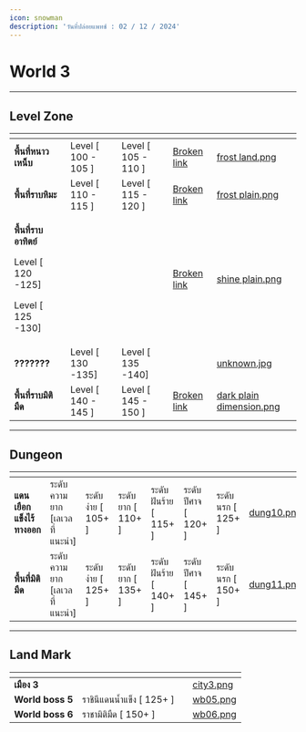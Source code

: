 ```yaml
---
icon: snowman
description: 'วันที่ปล่อยแพทช์ : 02 / 12 / 2024'
---
```


# World 3

***

## **Level Zone**

<table data-view="cards"><thead><tr><th></th><th></th><th></th><th data-hidden data-card-target data-type="content-ref"></th><th data-hidden data-card-cover data-type="files"></th></tr></thead><tbody><tr><td><strong>พื้นที่หนาวเหน็บ</strong></td><td>Level  [ 100 - 105 ]</td><td>Level  [ 105 - 110 ]</td><td><a href="broken-reference">Broken link</a></td><td><a href="../.gitbook/assets/frost land.png">frost land.png</a></td></tr><tr><td><strong>พื้นที่ราบหิมะ</strong></td><td>Level  [ 110 - 115 ]</td><td>Level  [ 115 - 120 ]</td><td><a href="broken-reference">Broken link</a></td><td><a href="../.gitbook/assets/frost plain.png">frost plain.png</a></td></tr><tr><td><p><strong>พื้นที่ราบอาทิตย์</strong></p><p>Level  [ 120 -125]</p><p>Level  [ 125 -130]</p></td><td></td><td></td><td><a href="broken-reference">Broken link</a></td><td><a href="../.gitbook/assets/shine plain.png">shine plain.png</a></td></tr><tr><td><strong>???????</strong></td><td>Level  [ 130 -135]</td><td>Level  [ 135 -140]</td><td></td><td><a href="../.gitbook/assets/unknown.jpg">unknown.jpg</a></td></tr><tr><td><strong>พื้นที่ราบมิติมืด</strong></td><td>Level  [ 140 - 145 ]</td><td>Level  [ 145 - 150 ]</td><td><a href="broken-reference">Broken link</a></td><td><a href="../.gitbook/assets/dark plain dimension.png">dark plain dimension.png</a></td></tr></tbody></table>

***

## **Dungeon**

<table data-view="cards"><thead><tr><th></th><th></th><th></th><th></th><th></th><th></th><th></th><th data-hidden data-card-cover data-type="files"></th></tr></thead><tbody><tr><td><strong>แดนเยือกแข็งไร้ทางออก</strong></td><td>ระดับความยาก [เลเวลที่แนะนำ]</td><td>ระดับ ง่าย [ 105+ ]</td><td>ระดับ ยาก [ 110+ ]</td><td>ระดับ ฝันร้าย [ 115+ ]</td><td>ระดับ ปีศาจ [ 120+ ]</td><td>ระดับ นรก [ 125+ ]</td><td><a href="../.gitbook/assets/dung10.png">dung10.png</a></td></tr><tr><td><strong>พื้นที่มิติมืด</strong></td><td>ระดับความยาก [เลเวลที่แนะนำ]</td><td>ระดับ ง่าย [ 125+ ]</td><td>ระดับ ยาก [ 135+ ]</td><td>ระดับ ฝันร้าย [ 140+ ]</td><td>ระดับ ปีศาจ [ 145+ ]</td><td>ระดับ นรก [ 150+ ]</td><td><a href="../.gitbook/assets/dung11.png">dung11.png</a></td></tr></tbody></table>

***

## **Land Mark**

<table data-view="cards"><thead><tr><th></th><th></th><th></th><th data-hidden data-card-cover data-type="files"></th></tr></thead><tbody><tr><td><strong>เมือง 3</strong></td><td></td><td></td><td><a href="../.gitbook/assets/city3.png">city3.png</a></td></tr><tr><td><strong>World boss 5</strong></td><td>ราชินีแดนน้ำแข็ง [ 125+ ]</td><td></td><td><a href="../.gitbook/assets/wb05.png">wb05.png</a></td></tr><tr><td><strong>World boss 6</strong></td><td>ราชามิติมืด [ 150+ ]</td><td></td><td><a href="../.gitbook/assets/wb06.png">wb06.png</a></td></tr></tbody></table>
